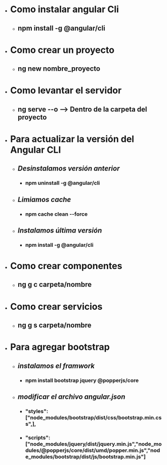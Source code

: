 - # Como instalar angular Cli
    - ## npm install -g @angular/cli

- # Como crear un proyecto
    - ## ng new nombre_proyecto

- # Como levantar el servidor
    - ## ng serve --o --> Dentro de la carpeta del proyecto

- # Para actualizar la versión del Angular CLI 
    - ## *Desinstalamos versión anterior*
        - ### npm uninstall -g @angular/cli
    - ## *Limiamos cache*
        - ### npm cache clean --force
    - ## *Instalamos última versión*
        - ### npm install -g @angular/cli

- # Como crear componentes
    - ## ng g c carpeta/nombre

- # Como crear servicios
    - ## ng g s carpeta/nombre

- # Para agregar bootstrap
    - ## *instalamos el framwork*
        - ### npm install bootstrap jquery @popperjs/core
    - ## *modificar el archivo angular.json*
        - ### "styles":["node_modules/bootstrap/dist/css/bootstrap.min.css",],
        - ### "scripts":["node_modules/jquery/dist/jquery.min.js","node_modules/@popperjs/core/dist/umd/popper.min.js","node_modules/bootstrap/dist/js/bootstrap.min.js"]